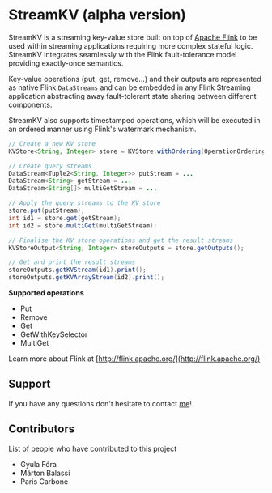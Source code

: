 # StreamKV (alpha version)

StreamKV is a streaming key-value store built on top of [Apache Flink](http://flink.apache.org/) to be used within streaming applications requiring more complex stateful logic. StreamKV integrates seamlessly with the Flink fault-tolerance model providing exactly-once semantics.

Key-value operations (put, get, remove...) and their outputs are represented as native Flink `DataStreams` and can be embedded in any Flink Streaming application abstracting away fault-tolerant state sharing between different components. 

StreamKV also supports timestamped operations, which will be executed in an ordered manner using Flink's watermark mechanism.

```java
// Create a new KV store
KVStore<String, Integer> store = KVStore.withOrdering(OperationOrdering.PARTIAL);

// Create query streams
DataStream<Tuple2<String, Integer>> putStream = ...
DataStream<String> getStream = ...
DataStream<String[]> multiGetStream = ...

// Apply the query streams to the KV store
store.put(putStream);
int id1 = store.get(getStream);
int id2 = store.multiGet(multiGetStream);

// Finalise the KV store operations and get the result streams
KVStoreOutput<String, Integer> storeOutputs = store.getOutputs();

// Get and print the result streams
storeOutputs.getKVStream(id1).print();
storeOutputs.getKVArrayStream(id2).print();
```

**Supported operations**
* Put
* Remove
* Get
* GetWithKeySelector
* MultiGet

Learn more about Flink at [http://flink.apache.org/](http://flink.apache.org/)

## Support

If you have any questions don't hesitate to contact [me](mailto:gyfora@apache.org)!

## Contributors

List of people who have contributed to this project
* Gyula Fóra
* Márton Balassi
* Paris Carbone
